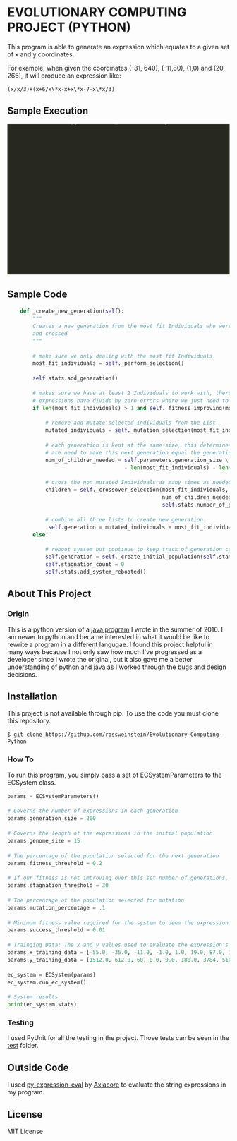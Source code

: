 # EVOLUTIONARY COMPUTING PROJECT (PYTHON)
This program is able to generate an expression which equates to a given set of x and y coordinates.

For example, when given the coordinates (-31, 640), (-11,80), (1,0) and (20, 266), it will produce an expression like:  
  
    (x/x/3)+(x+6/x\*x-x+x\*x-7-x\*x/3)
  
## Sample Execution
![ECSystem Demo Python](ECSystemPython.gif)

## Sample Code
```python
    def _create_new_generation(self):
        """
        Creates a new generation from the most fit Individuals who were both mutated
        and crossed
        """

        # make sure we only dealing with the most fit Individuals
        most_fit_individuals = self._perform_selection()

        self.stats.add_generation()

        # makes sure we have at least 2 Individuals to work with, there are occasions when most
        # expressions have divide by zero errors where we just need to reboot the system
        if len(most_fit_individuals) > 1 and self._fitness_improving(most_fit_individuals[0]):

            # remove and mutate selected Individuals from the List
            mutated_individuals = self._mutation_selection(most_fit_individuals)

            # each generation is kept at the same size, this determines how many children
            # are need to make this next generation equal the generation size parameter
            num_of_children_needed = self.parameters.generation_size \
                                     - len(most_fit_individuals) - len(mutated_individuals)

            # cross the non mutated Individuals as many times as needed
            children = self._crossover_selection(most_fit_individuals,
                                                 num_of_children_needed,
                                                 self.stats.number_of_gen)

            # combine all three lists to create new generation
             self.generation = mutated_individuals + most_fit_individuals + children
        else:

            # reboot system but continue to keep track of generation count
            self.generation = self._create_initial_population(self.stats.number_of_gen)
            self.stagnation_count = 0
            self.stats.add_system_rebooted()
```

## About This Project
### Origin
This is a python version of a [java program](https://github.com/rossweinstein/Evolutionary-Computing-Java) I wrote in the summer of 2016.  I am newer to python and became interested in what it would be like to rewrite a program in a different langugae.  I found this project helpful in many ways because I not only saw how much I've progressed as a developer since I wrote the original, but it also gave me a better understanding of python and java as I worked through the bugs and design decisions.

## Installation
This project is not available through pip.  To use the code you must clone this repository.
```
$ git clone https://github.com/rossweinstein/Evolutionary-Computing-Python
```

### How To
To run this program, you simply pass a set of ECSystemParameters to the ECSystem class.

```python
params = ECSystemParameters()

# Governs the number of expressions in each generation
params.generation_size = 200

# Governs the length of the expressions in the initial population
params.genome_size = 15

# The percentage of the population selected for the next generation
params.fitness_threshold = 0.2

# If our fitness is not improving over this set number of generations, the EC System reboots
params.stagnation_threshold = 30

# The percentage of the population selected for mutation
params.mutation_percentage = .1

# Minimum fitness value required for the system to deem the expression equivalent to training data
params.success_threshold = 0.01

# Trainging Data: The x and y values used to evaluate the expression's fitness
params.x_training_data = [-55.0, -35.0, -11.0, -1.0, 1.0, 19.0, 87.0, 101.0]
params.y_training_data = [1512.0, 612.0, 60, 0.0, 0.0, 180.0, 3784, 5100.0]

ec_system = ECSystem(params)
ec_system.run_ec_system()

# System results
print(ec_system.stats)
```
### Testing
I used PyUnit for all the testing in the project. Those tests can be seen in the [test](https://github.com/rossweinstein/Evolutionary-Computing-Python/tree/master/test) folder.

## Outside Code
I used [py-expression-eval](https://github.com/Axiacore/py-expression-eval) by [Axiacore](https://axiacore.com) to evaluate the string expressions in my program.

## License
MIT License


